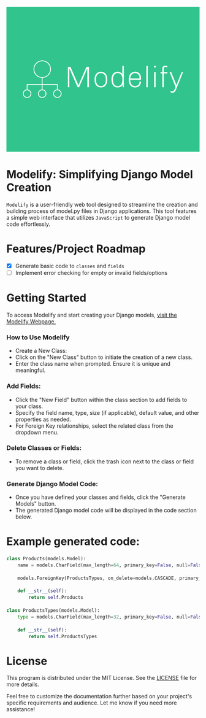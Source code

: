 ![Project logo](logo.png)

# Modelify: Simplifying Django Model Creation

`Modelify` is a user-friendly web tool designed to streamline the creation and building process of model.py files in Django applications. This tool features a simple web interface that utilizes `JavaScript` to generate Django model code effortlessly.

# Features/Project Roadmap

- [X] Generate basic code to `classes` and `fields`
- [ ] Implement error checking for empty or invalid fields/options

# Getting Started

To access Modelify and start creating your Django models, [visit the Modelify Webpage.](https://anthhon.github.io/Modelify/)

### How to Use Modelify

- Create a New Class:
- Click on the "New Class" button to initiate the creation of a new class.
- Enter the class name when prompted. Ensure it is unique and meaningful.

### Add Fields:

- Click the "New Field" button within the class section to add fields to your class.
- Specify the field name, type, size (if applicable), default value, and other properties as needed.
- For Foreign Key relationships, select the related class from the dropdown menu.

### Delete Classes or Fields:

- To remove a class or field, click the trash icon next to the class or field you want to delete.

### Generate Django Model Code:

- Once you have defined your classes and fields, click the "Generate Models" button.
- The generated Django model code will be displayed in the code section below.

# Example generated code:

```python
class Products(models.Model):
    name = models.CharField(max_length=64, primary_key=False, null=False, blank=False, unique=True)

    models.ForeignKey(ProductsTypes, on_delete=models.CASCADE, primary_key=False, null=False, blank=False, unique=False)

    def __str__(self):
        return self.Products

class ProductsTypes(models.Model):
    type = models.CharField(max_length=32, primary_key=False, null=False, blank=False, unique=True)

    def __str__(self):
        return self.ProductsTypes

```

# License 

This program is distributed under the MIT License. See the [LICENSE](./LICENSE) file for more details.

Feel free to customize the documentation further based on your project's specific requirements and audience. Let me know if you need more assistance!
